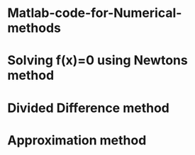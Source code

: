 # Matlab-code-for-Numerical-methods
# Solving f(x)=0 using Newtons method
# Divided Difference method
# Approximation method
